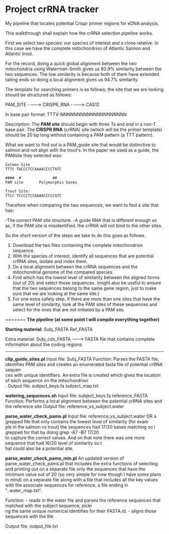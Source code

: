 # Project crRNA tracker
My pipeline that locates potential Crispr primer regions for eDNA analysis. 

This walkthrough shall explain how the crRNA selection pipeline works.

First we select two species: our species of interest and a close relative. In this case we have the complete mitochondrion of Atlantic Salmon and Atlantic trout.

For the record, doing a quick global alignment between the two mitochondria using Waterman-Smith gives us 83.9% similarity between the two sequences. The low similarity is because both of them have extended tailing ends so doing a local alignment gives us 94.7% similarity.

The template for searching primers is as follows; the site that we are looking should be structured as follows:


PAM_SITE ----> CRISPR_RNA ----> CAS12

In base pair format: TTTV-NNNNNNNNNNNNNNNNNNNN

Description: The **PAM site** should begin with three Ts and end in a non-T base pair.
             The **CRISPR RNA** (crRNA) site  (which will be the primer template) should be 20 bp long without containing a PAM pattern (a TTT pattern).

What we want to find out is a PAM_guide site that would be distinctive to salmon and not align with the trout's. In the paper we used as a guide, the PAMsite they selected was:

    Salmon Site
    TTTC TACCCTCCAAAACCCCTATC

    ####  #              ##
    PAM site       Polymorphic bases

    Trout Site:
    TTCC TCCCCTCCAAAACCCCCGTC

Therefore when comparing the two sequences, we want to find a site that has:

-The correct PAM site structure.
-A guide RNA that is different enough so as, if the PAM site is misidentified, the crRNA will not bind to the other sites.

So the short version of the steps we take to do this goes as follows.

1. Download the two files containing the complete mitochondrion sequence.
2. With the species of interest, identify all sequences that are potential crRNA sites, isolate and index them.
3. Do a local alignment between the crRNA sequences and the mitochondrial genome of the compared species.
4. Find which has the lowest level of similarity between the aligned forms (out of 20) and select those sequences.
   (might also be useful to ensure that the two sequences belong to the same gene region, just to make sure that we are looking at the same site.)
5. For one extra safety step, if there are more than one sites that have the same level of similarity, look at the PAM sites of these sequences and select for the ones that are not initiated by a PAM site.

=======
**The pipeline (at some point I will compile everything together)**

**Starting material:**
Subj_FASTA
Ref_FASTA

Extra material:
Subj_cds_FASTA ---> FASTA file that contains complete information about the coding regions

----

**clip_guide_sites.pl**
Input file: Subj_FASTA
Function: Parses the FASTA file, identifies PAM sites and creates an enumerated fasta file of potential crRNA sequen\
ces with unique identifiers. An extra file is created which gives the location of each sequence on the mitochondrion\
.
Output file: subject_keys.fa
             subject_map.txt

**watering_sequences.sh**
Input file: subject_keys.fa
            reference_FASTA
Function: Performs a local alignment between the potential crRNA sites and the reference site
Output file: reference_vs_subject.water

**parse_water_check_pams.pl**
Input file: reference_vs_subject.water OR a grepped file that only contains the lowest level of similarity (for exam\
ple in the salmon vs trout) the sequences had 17/20 bases matching so I grepped for that by doing grep -A7 -B7 17/20\
 to capture the correct values. And on that note there was one more sequence that had 16/20 level of similarity so t\
hat could also be a potential site.

**parse_water_check_pams_min.pl**
An updated version of parse_water_check_pams.pl that includes the extra functions of selecting and printing out on a separate file only the sequences that have the minimum value out of 20 (so very simple for now though I have some plans in mind) on a separate file along with a file that includes all the key values with the associate sequences for reference, a file ending in "..water_map.txt".

Function: - reads in the water file and parses the reference sequences that matched with the subject sequence, picki\
ng the same unique numerical identifies for their FASTA id.
          - aligns those sequences with the file

Output file: output_file.txt
